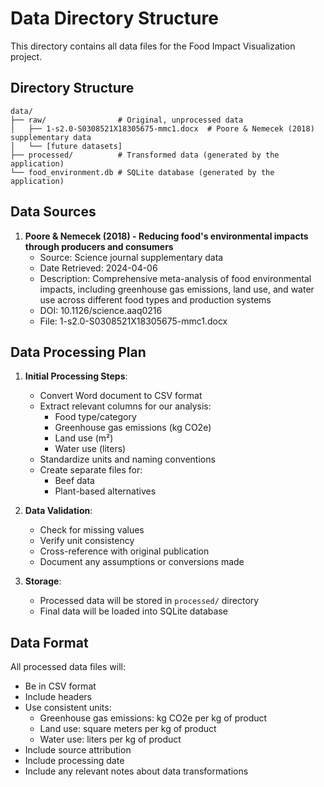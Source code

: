 # Data Directory Structure

This directory contains all data files for the Food Impact Visualization project.

## Directory Structure

```
data/
├── raw/                # Original, unprocessed data
│   ├── 1-s2.0-S0308521X18305675-mmc1.docx  # Poore & Nemecek (2018) supplementary data
│   └── [future datasets]
├── processed/          # Transformed data (generated by the application)
└── food_environment.db # SQLite database (generated by the application)
```

## Data Sources

1. **Poore & Nemecek (2018) - Reducing food's environmental impacts through producers and consumers**
   - Source: Science journal supplementary data
   - Date Retrieved: 2024-04-06
   - Description: Comprehensive meta-analysis of food environmental impacts, including greenhouse gas emissions, land use, and water use across different food types and production systems
   - DOI: 10.1126/science.aaq0216
   - File: 1-s2.0-S0308521X18305675-mmc1.docx

## Data Processing Plan

1. **Initial Processing Steps**:
   - Convert Word document to CSV format
   - Extract relevant columns for our analysis:
     - Food type/category
     - Greenhouse gas emissions (kg CO2e)
     - Land use (m²)
     - Water use (liters)
   - Standardize units and naming conventions
   - Create separate files for:
     - Beef data
     - Plant-based alternatives

2. **Data Validation**:
   - Check for missing values
   - Verify unit consistency
   - Cross-reference with original publication
   - Document any assumptions or conversions made

3. **Storage**:
   - Processed data will be stored in `processed/` directory
   - Final data will be loaded into SQLite database

## Data Format

All processed data files will:
- Be in CSV format
- Include headers
- Use consistent units:
  - Greenhouse gas emissions: kg CO2e per kg of product
  - Land use: square meters per kg of product
  - Water use: liters per kg of product
- Include source attribution
- Include processing date
- Include any relevant notes about data transformations 